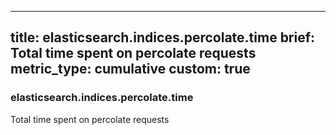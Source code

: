 
---
title: elasticsearch.indices.percolate.time
brief: Total time spent on percolate requests
metric_type: cumulative
custom: true
---
### elasticsearch.indices.percolate.time

Total time spent on percolate requests
